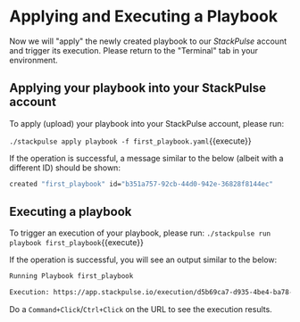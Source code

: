 # Applying and Executing a Playbook



Now we will "apply" the newly created playbook to our _StackPulse_ account and trigger its execution. Please return to the "Terminal" tab in your environment.



## Applying your playbook into your StackPulse account



To apply (upload) your playbook into your StackPulse account, please run:

`./stackpulse apply playbook -f first_playbook.yaml`{{execute}}

If the operation is successful, a message similar to the below (albeit with a different ID) should be shown:
```bash
created "first_playbook" id="b351a757-92cb-44d0-942e-36828f8144ec"
```

## Executing a playbook

To trigger an execution of your playbook, please run:
`./stackpulse run playbook first_playbook`{{execute}}

If the operation is successful, you will see an output similar to the below:

```bash
Running Playbook first_playbook

Execution: https://app.stackpulse.io/execution/d5b69ca7-d935-4be4-ba78-d87c09d044fe
```

Do a `Command+Click`/`Ctrl+Click` on the URL to see the execution results.



